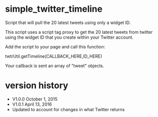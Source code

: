 # simple_twitter_timeline
Script that will pull the 20 latest tweets using only a widget ID.

This script uses a script tag proxy to get the 20 latest tweets from twitter using the widget ID that you create 
within your Twitter account. 

Add the script to your page and call this function:

twtrUtil.getTimeline(CALLBACK_HERE,ID_HERE)

Your callback is sent an array of "tweet" objects.

# version history

- V1.0.0 October 1, 2015 
- V1.0.1 April 13, 2016
 - Updated to account for changes in what Twitter returns 